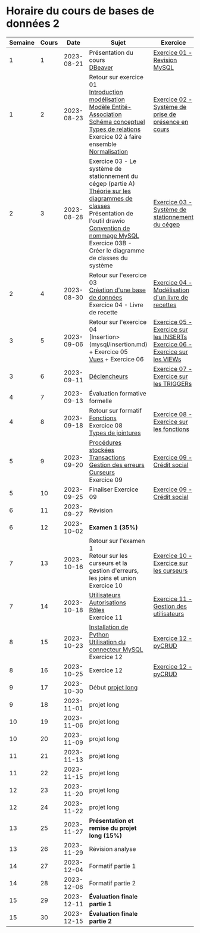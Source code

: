 # Horaire du cours de bases de données 2
Semaine|Cours|Date|Sujet|Exercice
--|--|--|--|--
1|1|2023-08-21|Présentation du cours<br/> [DBeaver](outils/dbeaver.md)|[Exercice 01 - Revision MySQL](exercices/ex01_enonce.md)
1|2|2023-08-23|Retour sur exercice 01<br/>[Introduction modélisation](modelisation/definition_modelisation.md)<br/>[Modèle Entité-Association](modelisation/modele_entites_relations.md)<br/>[Schéma conceptuel](modelisation/schema_conceptuel.md)<br/>[Types de relations](modelisation/types_relations.md)<br/>Exercice 02 à faire ensemble<br/>[Normalisation](modelisation/normalisation.md)|[Exercice 02 - Système de prise de présence en cours](exercices/ex02_enonce.md)
2|3|2023-08-28|Exercice 03 - Le système de stationnement du cégep (partie A)<br/>[Théorie sur les diagrammes de classes](modelisation/classes.md)<br/>Présentation de l'outil drawio<br/>[Convention de nommage MySQL](mysql/convention.md)<br/>Exercice 03B - Créer le diagramme de classes du système<br/>|[Exercice 03 - Système de stationnement du cégep](exercices/ex03_enonce.md)
2|4|2023-08-30|Retour sur l'exercice 03<br/>[Création d'une base de données](mysql/creation_table.md)<br/>Exercice 04 - Livre de recette|[Exercice 04 - Modélisation d'un livre de recettes](exercices/ex04_enonce.md)
3|5|2023-09-06|Retour sur l'exercice 04<br/>[Insertion>(mysql/insertion.md) + Exercice 05<br/>[Vues](mysql/vues.md) + Exercice 06|[Exercice 05 - Exercice sur les INSERTs](exercices/ex05_enonce.md)<br/>[Exercice 06 - Exercice sur les VIEWs](exercices/ex06_enonce.md)
3|6|2023-09-11|[Déclencheurs](mysql/declencheurs.md)|[Exercice 07 - Exercice sur les TRIGGERs](exercices/ex07_enonce.md)
4|7|2023-09-13|Évaluation formative formelle|
4|8|2023-09-18|Retour sur formatif <br/> [Fonctions](mysql/fonctions.md)<br/>Exercice 08<br/>[Types de jointures](mysql/types_jointures.md)|[Exercice 08 - Exercice sur les fonctions](exercices/ex08_enonce.md)
5|9|2023-09-20|[Procédures stockées](mysql/procedures.md)<br/>[Transactions](mysql/transactions.md)<br/>[Gestion des erreurs](mysql/gestion_erreurs.md)<br/>[Curseurs](mysql/curseurs.md)<br/>Exercice 09|[Exercice 09 - Crédit social](exercices/ex09_enonce.md)
5|10|2023-09-25|Finaliser Exercice 09|[Exercice 09 - Crédit social](exercices/ex09_enonce.md)
6|11|2023-09-27|Révision|
6|12|2023-10-02|__Examen 1 (35%)__|
7|13|2023-10-16|Retour sur l'examen 1<br/>Retour sur les curseurs et la gestion d'erreurs, les joins et union<br/>Exercice 10|[Exercice 10 - Exercice sur les curseurs](exercices/ex10_enonce.md)
7|14|2023-10-18|[Utilisateurs](mysql/utilisateurs.md)<br/>[Autorisations](mysql/autorisations.md)<br/>[Rôles](mysql/roles.md)<br/>Exercice 11|[Exercice 11 - Gestion des utilisateurs](exercices/ex11_enonce.md)
8|15|2023-10-23|[Installation de Python](python/installation.md)<br/>[Utilisation du connecteur MySQL](python/mysql_connector.md)<br/>Exercice 12|[Exercice 12 - pyCRUD](exercices/ex12_enonce.md)
8|16|2023-10-25|Exercice 12|[Exercice 12 - pyCRUD](exercices/ex12_enonce.md)
9|17|2023-10-30|Début [projet long](evaluations/projet_long.md)|
9|18|2023-11-01|projet long|
10|19|2023-11-06|projet long|
10|20|2023-11-09|projet long|
11|21|2023-11-13|projet long|
11|22|2023-11-15|projet long|
12|23|2023-11-20|projet long|
12|24|2023-11-22|projet long|
13|25|2023-11-27|__Présentation et remise du projet long (15%)__|
13|26|2023-11-29|Révision analyse|
14|27|2023-12-04|Formatif partie 1|
14|28|2023-12-06|Formatif partie 2|
15|29|2023-12-11|__Évaluation finale partie 1__|
15|30|2023-12-15|__Évaluation finale partie 2__|
